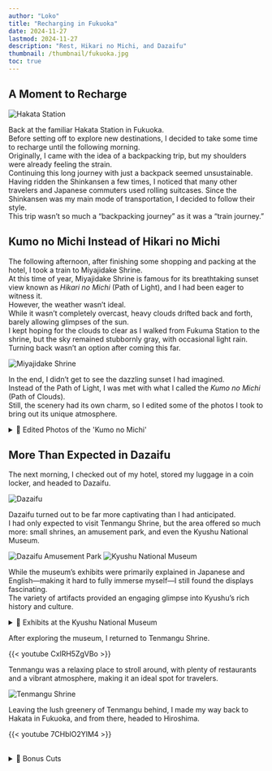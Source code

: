 ```yaml
---
author: "Loko"
title: "Recharging in Fukuoka"
date: 2024-11-27
lastmod: 2024-11-27
description: "Rest, Hikari no Michi, and Dazaifu"
thumbnail: /thumbnail/fukuoka.jpg
toc: true
---
```


## A Moment to Recharge

<img class="hover-zoom" src="/jr-travel/fukuoka-1.jpg" alt="Hakata Station">

Back at the familiar Hakata Station in Fukuoka.  
Before setting off to explore new destinations, I decided to take some time to recharge until the following morning.  
Originally, I came with the idea of a backpacking trip, but my shoulders were already feeling the strain.  
Continuing this long journey with just a backpack seemed unsustainable.  
Having ridden the Shinkansen a few times, I noticed that many other travelers and Japanese commuters used rolling suitcases. Since the Shinkansen was my main mode of transportation, I decided to follow their style.  
This trip wasn’t so much a “backpacking journey” as it was a “train journey.”

## Kumo no Michi Instead of Hikari no Michi

The following afternoon, after finishing some shopping and packing at the hotel, I took a train to Miyajidake Shrine.  
At this time of year, Miyajidake Shrine is famous for its breathtaking sunset view known as *Hikari no Michi* (Path of Light), and I had been eager to witness it.  
However, the weather wasn’t ideal.  
While it wasn’t completely overcast, heavy clouds drifted back and forth, barely allowing glimpses of the sun.  
I kept hoping for the clouds to clear as I walked from Fukuma Station to the shrine, but the sky remained stubbornly gray, with occasional light rain.  
Turning back wasn’t an option after coming this far.

<img class="hover-zoom" src="/jr-travel/fukuoka-2.jpg" alt="Miyajidake Shrine">

In the end, I didn’t get to see the dazzling sunset I had imagined.  
Instead of the Path of Light, I was met with what I called the *Kumo no Michi* (Path of Clouds).  
Still, the scenery had its own charm, so I edited some of the photos I took to bring out its unique atmosphere.

<details>
  <summary class="summary-underline">📸 Edited Photos of the 'Kumo no Michi'</summary>
  <div class="photo-grid">
    <img class="hover-zoom" src="/jr-travel/fukuoka-3.jpg" alt="Kumo no Michi 1">
    <img class="hover-zoom" src="/jr-travel/fukuoka-4.jpg" alt="Kumo no Michi 2">
    <img class="hover-zoom" src="/jr-travel/fukuoka-5.jpg" alt="Kumo no Michi 3">
    <img class="hover-zoom" src="/jr-travel/fukuoka-6.jpg" alt="Kumo no Michi 4">
  </div>
</details>

## More Than Expected in Dazaifu

The next morning, I checked out of my hotel, stored my luggage in a coin locker, and headed to Dazaifu.

<img class="hover-zoom" src="/jr-travel/fukuoka-7.jpg" alt="Dazaifu">

Dazaifu turned out to be far more captivating than I had anticipated.  
I had only expected to visit Tenmangu Shrine, but the area offered so much more: small shrines, an amusement park, and even the Kyushu National Museum.

<img class="hover-zoom" src="/jr-travel/fukuoka-8.jpg" alt="Dazaifu Amusement Park">

<img class="hover-zoom" src="/jr-travel/fukuoka-9.jpg" alt="Kyushu National Museum">

While the museum’s exhibits were primarily explained in Japanese and English—making it hard to fully immerse myself—I still found the displays fascinating.  
The variety of artifacts provided an engaging glimpse into Kyushu’s rich history and culture.

<details>
  <summary class="summary-underline">📸 Exhibits at the Kyushu National Museum</summary>
  <div>
    <img class="hover-zoom" src="/jr-travel/fukuoka-10.jpg" alt="Exhibit 1">
    <img class="hover-zoom" src="/jr-travel/fukuoka-11.jpg" alt="Exhibit 2">
    <img class="hover-zoom" src="/jr-travel/fukuoka-12.jpg" alt="Exhibit 3">
  </div>
</details>

After exploring the museum, I returned to Tenmangu Shrine.

{{< youtube CxlRH5ZgVBo >}}

Tenmangu was a relaxing place to stroll around, with plenty of restaurants and a vibrant atmosphere, making it an ideal spot for travelers.

<img class="hover-zoom" src="/jr-travel/fukuoka-13.jpg" alt="Tenmangu Shrine">

Leaving the lush greenery of Tenmangu behind, I made my way back to Hakata in Fukuoka, and from there, headed to Hiroshima.

{{< youtube 7CHblO2YIM4 >}}

<br>

<details>
  <summary class="summary-underline">📸 Bonus Cuts</summary>
  <div>
    <img class="hover-zoom" src="/jr-travel/fukuoka-14.jpg" alt="Tenjin Hormone Meal">
    <span>A satisfying meal at Tenjin Hormone.</span>
    <img class="hover-zoom" src="/jr-travel/fukuoka-15.jpg" alt="An Intriguing Painting">
    <span>A fascinating painting that feels like a blend of tradition and anime.</span>
    <img class="hover-zoom" src="/jr-travel/fukuoka-16.jpg" alt="Tenmangu Cat">
    <span>A friendly cat I met at Tenmangu Shrine.</span>
  </div>
</details>
